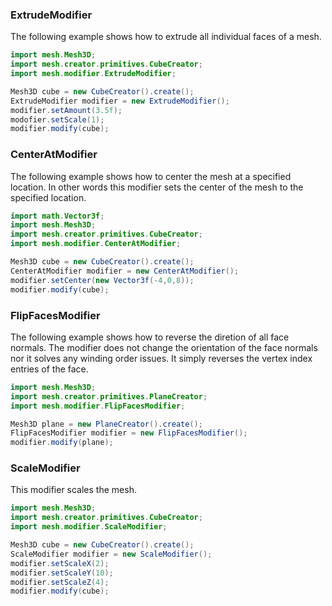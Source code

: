 ### ExtrudeModifier

The following example shows how to extrude all individual faces of a mesh.

```java
import mesh.Mesh3D;
import mesh.creator.primitives.CubeCreator;
import mesh.modifier.ExtrudeModifier;

Mesh3D cube = new CubeCreator().create();
ExtrudeModifier modifier = new ExtrudeModifier();
modifier.setAmount(3.5f);
modofier.setScale(1);
modifier.modify(cube);
```

### CenterAtModifier

The following example shows how to center the mesh
at a specified location. In other words this modifier 
sets the center of the mesh to the specified location.

```java
import math.Vector3f;
import mesh.Mesh3D;
import mesh.creator.primitives.CubeCreator;
import mesh.modifier.CenterAtModifier;

Mesh3D cube = new CubeCreator().create();
CenterAtModifier modifier = new CenterAtModifier();
modifier.setCenter(new Vector3f(-4,0,8));
modifier.modify(cube);
```

### FlipFacesModifier

The following example shows how to reverse the diretion
of all face normals. The modifier does not change the
orientation of the face normals nor it solves any winding order issues.
It simply reverses the vertex index entries of the face.

```java
import mesh.Mesh3D;
import mesh.creator.primitives.PlaneCreator;
import mesh.modifier.FlipFacesModifier;

Mesh3D plane = new PlaneCreator().create();
FlipFacesModifier modifier = new FlipFacesModifier();
modifier.modify(plane);
```

### ScaleModifier

This modifier scales the mesh.

```java
import mesh.Mesh3D;
import mesh.creator.primitives.CubeCreator;
import mesh.modifier.ScaleModifier;

Mesh3D cube = new CubeCreator().create();
ScaleModifier modifier = new ScaleModifier();
modifier.setScaleX(2);
modifier.setScaleY(10);
modifier.setScaleZ(4);
modifier.modify(cube);
```
